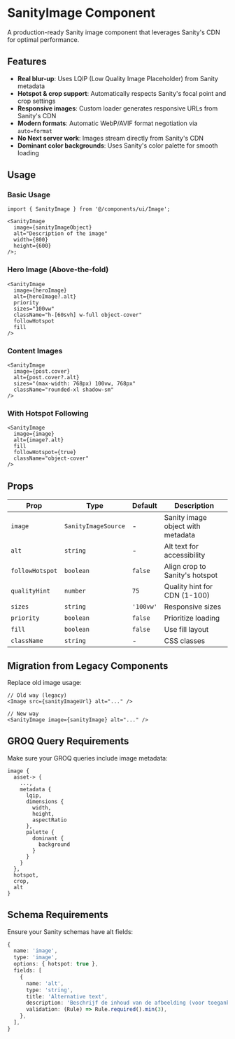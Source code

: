 # SanityImage Component

A production-ready Sanity image component that leverages Sanity's CDN for optimal performance.

## Features

- **Real blur-up**: Uses LQIP (Low Quality Image Placeholder) from Sanity metadata
- **Hotspot & crop support**: Automatically respects Sanity's focal point and crop settings
- **Responsive images**: Custom loader generates responsive URLs from Sanity's CDN
- **Modern formats**: Automatic WebP/AVIF format negotiation via `auto=format`
- **No Next server work**: Images stream directly from Sanity's CDN
- **Dominant color backgrounds**: Uses Sanity's color palette for smooth loading

## Usage

### Basic Usage

```tsx
import { SanityImage } from '@/components/ui/Image';

<SanityImage
  image={sanityImageObject}
  alt="Description of the image"
  width={800}
  height={600}
/>;
```

### Hero Image (Above-the-fold)

```tsx
<SanityImage
  image={heroImage}
  alt={heroImage?.alt}
  priority
  sizes="100vw"
  className="h-[60svh] w-full object-cover"
  followHotspot
  fill
/>
```

### Content Images

```tsx
<SanityImage
  image={post.cover}
  alt={post.cover?.alt}
  sizes="(max-width: 768px) 100vw, 768px"
  className="rounded-xl shadow-sm"
/>
```

### With Hotspot Following

```tsx
<SanityImage
  image={image}
  alt={image?.alt}
  fill
  followHotspot={true}
  className="object-cover"
/>
```

## Props

| Prop            | Type                | Default   | Description                       |
| --------------- | ------------------- | --------- | --------------------------------- |
| `image`         | `SanityImageSource` | -         | Sanity image object with metadata |
| `alt`           | `string`            | -         | Alt text for accessibility        |
| `followHotspot` | `boolean`           | `false`   | Align crop to Sanity's hotspot    |
| `qualityHint`   | `number`            | `75`      | Quality hint for CDN (1-100)      |
| `sizes`         | `string`            | `'100vw'` | Responsive sizes                  |
| `priority`      | `boolean`           | `false`   | Prioritize loading                |
| `fill`          | `boolean`           | `false`   | Use fill layout                   |
| `className`     | `string`            | -         | CSS classes                       |

## Migration from Legacy Components

Replace old image usage:

```tsx
// Old way (legacy)
<Image src={sanityImageUrl} alt="..." />

// New way
<SanityImage image={sanityImage} alt="..." />
```

## GROQ Query Requirements

Make sure your GROQ queries include image metadata:

```groq
image {
  asset-> {
    ...,
    metadata {
      lqip,
      dimensions {
        width,
        height,
        aspectRatio
      },
      palette {
        dominant {
          background
        }
      }
    }
  },
  hotspot,
  crop,
  alt
}
```

## Schema Requirements

Ensure your Sanity schemas have alt fields:

```ts
{
  name: 'image',
  type: 'image',
  options: { hotspot: true },
  fields: [
    {
      name: 'alt',
      type: 'string',
      title: 'Alternative text',
      description: 'Beschrijf de inhoud van de afbeelding (voor toegankelijkheid)',
      validation: (Rule) => Rule.required().min(3),
    },
  ],
}
```
